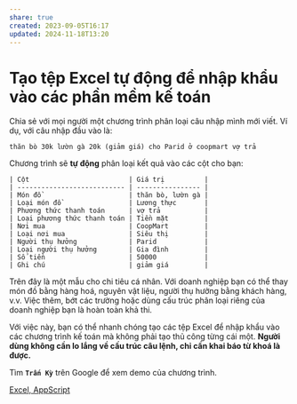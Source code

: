 ```yaml
---
share: true
created: 2023-09-05T16:17
updated: 2024-11-18T13:20
---
```

# Tạo tệp Excel tự động để nhập khẩu vào các phần mềm kế toán 
Chia sẻ với mọi người một chương trình phân loại câu nhập mình mới viết. Ví dụ, với câu nhập đầu vào là:
```
thăn bò 30k lườn gà 20k (giảm giá) cho Parid ở coopmart vợ trả 
```

Chương trình sẽ **tự động** phân loại kết quả vào các cột cho bạn:

```
| Cột                         | Giá trị          |
| --------------------------- | ---------------- |
| Món đồ                      | thăn bò, lườn gà |
| Loại món đồ                 | Lương thực       |
| Phương thức thanh toán      | vợ trả           |
| Loại phương thức thanh toán | Tiền mặt         |
| Nơi mua                     | CoopMart         |
| Loại nơi mua                | Siêu thị         |
| Người thụ hưởng             | Parid            |
| Loại người thụ hưởng        | Gia đình         |
| Số tiền                     | 50000            |
| Ghi chú                     | giảm giá         |
```

Trên đây là một mẫu cho chi tiêu cá nhân. Với doanh nghiệp bạn có thể thay món đồ bằng hàng hoá, nguyên vật liệu, người thụ hưởng bằng khách hàng, v.v. Việc thêm, bớt các trường hoặc dùng cấu trúc phân loại riêng của doanh nghiệp bạn là hoàn toàn khả thi.

Với việc này, bạn có thể nhanh chóng tạo các tệp Excel để nhập khẩu vào các chương trình kế toán mà không phải tạo thủ công từng cái một. **Người dùng không cần lo lắng về cấu trúc câu lệnh, chỉ cần khai báo từ khoá là được.**

Tìm **`Trấn Kỳ`** trên Google để xem demo của chương trình.

[Excel, AppScript](Excel,%20AppScript.md)
